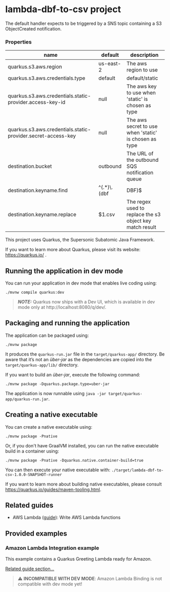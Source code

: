 # lambda-dbf-to-csv project

The default handler expects to be triggered by a SNS topic containing a S3 ObjectCreated notification.  


### Properties

|name|default|description|
|-|-|-|
|quarkus.s3.aws.region|us-east-2|The aws region to use|
|quarkus.s3.aws.credentials.type|default| default/static|
|quarkus.s3.aws.credentials.static-provider.access-key-id|null|The aws key to use when 'static' is chosen as type|
|quarkus.s3.aws.credentials.static-provider.secret-access-key|null|The aws secret to use when 'static' is chosen as type|
|destination.bucket|outbound|The URL of the outbound SQS notification queue
|destination.keyname.find|^(.*)\\.(dbf|DBF)$|The regex used to search the s3 object key name|
|destination.keyname.replace|$1.csv|The regex used to replace the s3 object key match result|






This project uses Quarkus, the Supersonic Subatomic Java Framework.

If you want to learn more about Quarkus, please visit its website: https://quarkus.io/ .

## Running the application in dev mode

You can run your application in dev mode that enables live coding using:
```shell script
./mvnw compile quarkus:dev
```

> **_NOTE:_**  Quarkus now ships with a Dev UI, which is available in dev mode only at http://localhost:8080/q/dev/.

## Packaging and running the application

The application can be packaged using:
```shell script
./mvnw package
```
It produces the `quarkus-run.jar` file in the `target/quarkus-app/` directory.
Be aware that it’s not an _über-jar_ as the dependencies are copied into the `target/quarkus-app/lib/` directory.

If you want to build an _über-jar_, execute the following command:
```shell script
./mvnw package -Dquarkus.package.type=uber-jar
```

The application is now runnable using `java -jar target/quarkus-app/quarkus-run.jar`.

## Creating a native executable

You can create a native executable using: 
```shell script
./mvnw package -Pnative
```

Or, if you don't have GraalVM installed, you can run the native executable build in a container using: 
```shell script
./mvnw package -Pnative -Dquarkus.native.container-build=true
```

You can then execute your native executable with: `./target/lambda-dbf-to-csv-1.0.0-SNAPSHOT-runner`

If you want to learn more about building native executables, please consult https://quarkus.io/guides/maven-tooling.html.

## Related guides

- AWS Lambda ([guide](https://quarkus.io/guides/amazon-lambda)): Write AWS Lambda functions

## Provided examples

### Amazon Lambda Integration example

This example contains a Quarkus Greeting Lambda ready for Amazon.

[Related guide section...](https://quarkus.io/guides/amazon-lambda)

> :warning: **INCOMPATIBLE WITH DEV MODE**: Amazon Lambda Binding is not compatible with dev mode yet!
